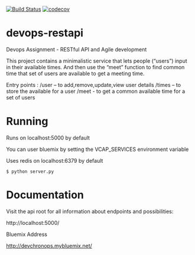 [![Build Status](https://travis-ci.org/rachitmehrotra1/devops-restapi.svg?branch=master)](https://travis-ci.org/rachitmehrotra1/devops-restapi)
[![codecov](https://codecov.io/gh/rachitmehrotra1/devops-restapi/branch/master/graph/badge.svg)](https://codecov.io/gh/rachitmehrotra1/devops-restapi)

# devops-restapi
Devops Assignment - RESTful API and Agile development

This project contains a minimalistic service that lets people (“users”) input in their available times. And then use the “meet” function to find common time that set of users are available to get a meeting time.

Entry points :
/user – to add,remove,update,view user details
/times – to store the available for a user
/meet -  to get a common available time for a set of users

# Running
Runs on localhost:5000 by default

You can user bluemix by setting the VCAP_SERVICES environment variable 

Uses redis on localhost:6379 by default
```
$ python server.py
```

# Documentation

Visit the api root for all information about endpoints and possibilities:

http://localhost:5000/

Bluemix Address 

http://devchronops.mybluemix.net/

